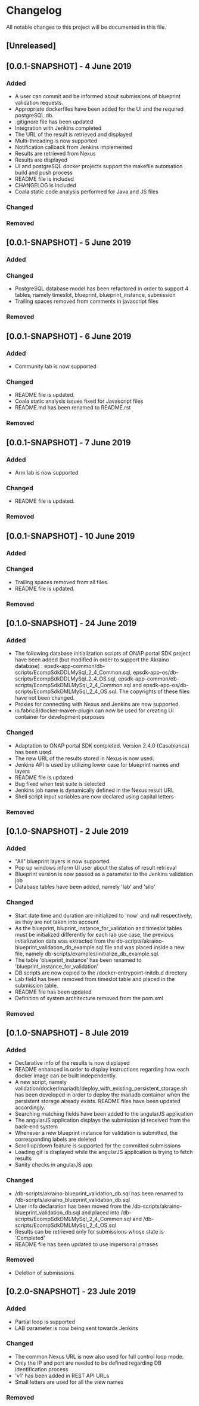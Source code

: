 # Changelog
All notable changes to this project will be documented in this file.

## [Unreleased]

## [0.0.1-SNAPSHOT] - 4 June 2019
### Added
- A user can commit and be informed about submissions of blueprint validation requests.
- Appropriate dockerfiles have been added for the UI and the required postgreSQL db.
- .gitignore file has been updated
- Integration with Jenkins completed
- The URL of the result is retrieved and displayed
- Multi-threading is now supported
- Notification callback from Jenkins implemented
- Results are retrieved from Nexus
- Results are displayed
- UI and postgreSQL docker projects support the makefile automation build and push process
- README file is included
- CHANGELOG is included
- Coala static code analysis performed for Java and JS files

### Changed

### Removed

## [0.0.1-SNAPSHOT] - 5 June 2019
### Added

### Changed
- PostgreSQL database model has been refactored in order to support 4 tables, namely timeslot, blueprint, blueprint_instance, submission
- Trailing spaces removed from comments in javascript files

### Removed

## [0.0.1-SNAPSHOT] - 6 June 2019
### Added
- Community lab is now supported

### Changed
- README file is updated.
- Coala static analysis issues fixed for Javascript files
- README.md has been renamed to README.rst

### Removed

## [0.0.1-SNAPSHOT] - 7 June 2019
### Added
- Arm lab is now supported

### Changed
- README file is updated.

### Removed

## [0.0.1-SNAPSHOT] - 10 June 2019
### Added

### Changed
- Trailing spaces removed from all files.
- README file is updated.

### Removed

## [0.1.0-SNAPSHOT] - 24 June 2019
### Added
- The following database initialization scripts of ONAP portal SDK project have been added (but modified in order to support the Akraino database) : epsdk-app-common/db-scripts/EcompSdkDDLMySql_2_4_Common.sql, epsdk-app-os/db-scripts/EcompSdkDDLMySql_2_4_OS.sql, epsdk-app-common/db-scripts/EcompSdkDMLMySql_2_4_Common.sql and epsdk-app-os/db-scripts/EcompSdkDMLMySql_2_4_OS.sql. The copyrights of these files have not been changed.
- Proxies for connecting with Nexus and Jenkins are now supported.
- io.fabric8/docker-maven-plugin can now be used for creating UI container for development purposes

### Changed
- Adaptation to ONAP portal SDK completed. Version 2.4.0 (Casablanca) has been used.
- The new URL of the results stored in Nexus is now used.
- Jenkins API is used by utilizing lower case for blueprint names and layers
- README file is updated
- Bug fixed when test suite is selected
- Jenkins job name is dynamically defined in the Nexus result URL
- Shell script input variables are now declared using capital letters

### Removed

## [0.1.0-SNAPSHOT] - 2 Jule 2019
### Added
- "All" blueprint layers is now supported.
- Pop up windows inform UI user about the status of result retrieval
- Blueprint version is now passed as a parameter to the Jenkins validation job
- Database tables have been added, namely 'lab' and 'silo'

### Changed
- Start date time and duration are initialized to 'now' and null respectively, as they are not taken into account
- As the blueprint, bluprint_instance_for_validation and timeslot tables must be initialized differently for each lab use case, the previous initialization data was extracted from the db-scripts/akraino-blueprint_validation_db_example.sql file and was placed inside a new file, namely db-scripts/examples/initialize_db_example.sql.
- The table 'blueprint_instance' has been renamed to 'blueprint_instance_for_validation'
- DB scripts are now copied to the /docker-entrypoint-initdb.d directory
- Lab field has been removed from timeslot table and placed in the submission table.
- README file has been updated
- Definition of system architecture removed from the pom.xml

### Removed

## [0.1.0-SNAPSHOT] - 8 Jule 2019
### Added
- Declarative info of the results is now displayed
- README enhanced in order to display instructions regarding how each docker image can be built independently.
- A new script, namely validation/docker/mariadb/deploy_with_existing_persistent_storage.sh has been developed in order to deploy the mariadb container when the persistent storage already exists. README files have been updated accordingly.
- Searching matching fields have been added to the angularJS application
- The angularJS application displays the submission id received from the back-end system
- Whenever a new blueprint instance for validation is submitted, the corresponding labels are deleted
- Scroll up/down feature is supported for the committed submissions
- Loading gif is displayed while the angularJS application is trying to fetch results
- Sanity checks in angularJS app

### Changed
- /db-scripts/akraino-blueprint_validation_db.sql has been renamed to /db-scripts/akraino_blueprint_validation_db.sql
- User info declaration has been moved from the /db-scripts/akraino-blueprint_validation_db.sql and placed into /db-scripts/EcompSdkDMLMySql_2_4_Common.sql and /db-scripts/EcompSdkDMLMySql_2_4_OS.sql
- Results can be retrieved only for submissions whose state is 'Completed'
- README file has been updated to use impersonal phrases

### Removed
- Deletion of submissions

## [0.2.0-SNAPSHOT] - 23 Jule 2019
### Added
- Partial loop is supported
- LAB parameter is now being sent towards Jenkins

### Changed
- The common Nexus URL is now also used for full control loop mode.
- Only the IP and port are needed to be defined regarding DB identification process
- 'v1' has been added in REST API URLs
- Small letters are used for all the view names

### Removed
